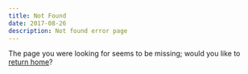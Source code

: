 ```yaml
---
title: Not Found
date: 2017-08-26
description: Not found error page
---
```

The page you were looking for seems to be missing; would you like to [return home](/)?
